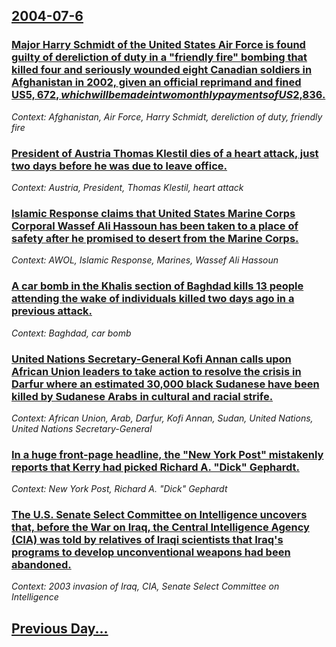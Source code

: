 ## [2004-07-6](/news/2004/07/6/index.md)

### [ Major Harry Schmidt of the United States Air Force is found guilty of dereliction of duty in a "friendly fire" bombing that killed four and seriously wounded eight Canadian soldiers in Afghanistan in 2002, given an official reprimand and fined US$5,672, which will be made in two monthly payments of US$2,836. ](/news/2004/07/6/major-harry-schmidt-of-the-united-states-air-force-is-found-guilty-of-dereliction-of-duty-in-a-friendly-fire-bombing-that-killed-four-and.md)
_Context: Afghanistan, Air Force, Harry Schmidt, dereliction of duty, friendly fire_

### [ President of Austria Thomas Klestil dies of a heart attack, just two days before he was due to leave office. ](/news/2004/07/6/president-of-austria-thomas-klestil-dies-of-a-heart-attack-just-two-days-before-he-was-due-to-leave-office.md)
_Context: Austria, President, Thomas Klestil, heart attack_

### [ Islamic Response claims that United States Marine Corps Corporal Wassef Ali Hassoun has been taken to a place of safety after he promised to desert from the Marine Corps. ](/news/2004/07/6/islamic-response-claims-that-united-states-marine-corps-corporal-wassef-ali-hassoun-has-been-taken-to-a-place-of-safety-after-he-promised-t.md)
_Context: AWOL, Islamic Response, Marines, Wassef Ali Hassoun_

### [ A car bomb in the Khalis section of Baghdad kills 13 people attending the wake of individuals killed two days ago in a previous attack. ](/news/2004/07/6/a-car-bomb-in-the-khalis-section-of-baghdad-kills-13-people-attending-the-wake-of-individuals-killed-two-days-ago-in-a-previous-attack.md)
_Context: Baghdad, car bomb_

### [ United Nations Secretary-General Kofi Annan calls upon African Union leaders to take action to resolve the crisis in Darfur where an estimated 30,000 black Sudanese have been killed by Sudanese Arabs in cultural and racial strife. ](/news/2004/07/6/united-nations-secretary-general-kofi-annan-calls-upon-african-union-leaders-to-take-action-to-resolve-the-crisis-in-darfur-where-an-estima.md)
_Context: African Union, Arab, Darfur, Kofi Annan, Sudan, United Nations, United Nations Secretary-General_

### [ In a huge front-page headline, the "New York Post" mistakenly reports that Kerry had picked Richard A. "Dick" Gephardt.](/news/2004/07/6/in-a-huge-front-page-headline-the-new-york-post-mistakenly-reports-that-kerry-had-picked-richard-a-dick-gephardt.md)
_Context: New York Post, Richard A. "Dick" Gephardt_

### [ The U.S. Senate Select Committee on Intelligence uncovers that, before the War on Iraq, the Central Intelligence Agency (CIA) was told by relatives of Iraqi scientists that Iraq's programs to develop unconventional weapons had been abandoned. ](/news/2004/07/6/the-u-s-senate-select-committee-on-intelligence-uncovers-that-before-the-war-on-iraq-the-central-intelligence-agency-cia-was-told-by-r.md)
_Context: 2003 invasion of Iraq, CIA, Senate Select Committee on Intelligence_

## [Previous Day...](/news/2004/07/5/index.md)

